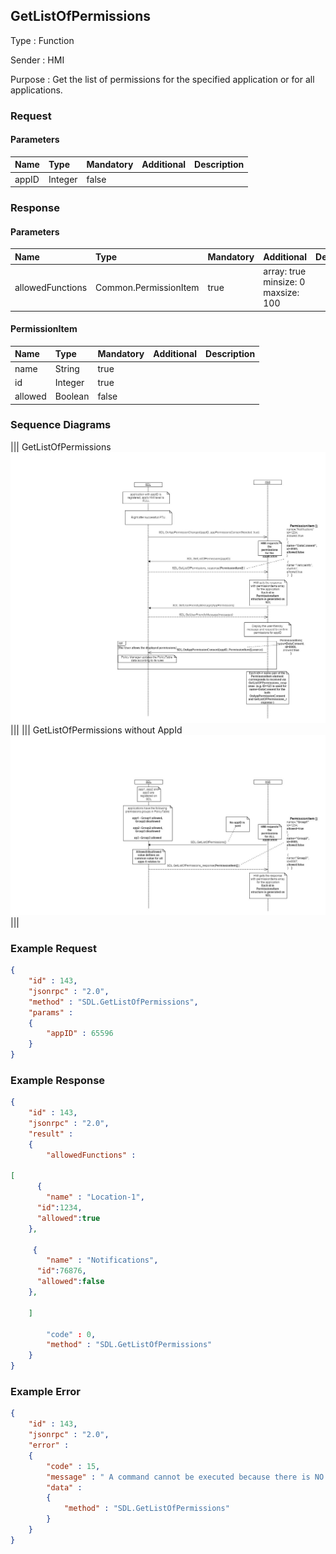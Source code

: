 ## GetListOfPermissions

Type
: Function

Sender
: HMI

Purpose
: Get the list of permissions for the specified application or for all applications.

### Request

#### Parameters

|Name|Type|Mandatory|Additional|Description|
|:---|:---|:--------|:---------|:----------|
|appID|Integer|false|||

### Response

#### Parameters

|Name|Type|Mandatory|Additional|Description|
|:---|:---|:--------|:---------|:----------|
|allowedFunctions|Common.PermissionItem|true|array: true<br>minsize: 0<br>maxsize: 100||

#### PermissionItem

|Name|Type|Mandatory|Additional|Description|
|:---|:---|:--------|:---------|:----------|
|name|String|true|||
|id|Integer|true|||
|allowed|Boolean|false|||

### Sequence Diagrams
|||
GetListOfPermissions
![GetListOfPermissions](./assets/GetListOfPermissions.jpg)
|||
|||
GetListOfPermissions without AppId
![GetListOfPermissions](./assets/GetListOfPermissionsNoId.jpg)
|||

### Example Request

```json
{
	"id" : 143,
	"jsonrpc" : "2.0",
	"method" : "SDL.GetListOfPermissions",
	"params" :
	{
		"appID" : 65596
	}
}
```
### Example Response

```json
{
	"id" : 143,
	"jsonrpc" : "2.0",
	"result" :
	{
		"allowedFunctions" :

[
      {
		"name" : "Location-1",
      "id":1234,
      "allowed":true
	},

     {
		"name" : "Notifications",
      "id":76876,
      "allowed":false
	},

    ]

		"code" : 0,
		"method" : "SDL.GetListOfPermissions"
	}
}
```

### Example Error

```json
{
	"id" : 143,
	"jsonrpc" : "2.0",
	"error" :
	{
		"code" : 15,
		"message" : " A command cannot be executed because there is NO specified 				with appID application registered ",
		"data" :
		{
			"method" : "SDL.GetListOfPermissions"
		}
	}
}
```
